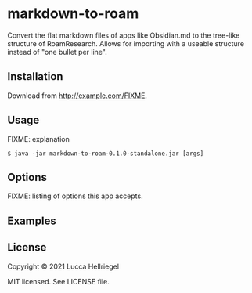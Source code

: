 # markdown-to-roam

Convert the flat markdown files of apps like Obsidian.md to the tree-like structure of RoamResearch. Allows for importing with a useable structure instead of "one bullet per line".

## Installation

Download from http://example.com/FIXME.

## Usage

FIXME: explanation

    $ java -jar markdown-to-roam-0.1.0-standalone.jar [args]

## Options

FIXME: listing of options this app accepts.

## Examples

## License

Copyright © 2021 Lucca Hellriegel

MIT licensed. See LICENSE file.
